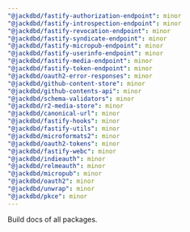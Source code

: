 ```yaml
---
"@jackdbd/fastify-authorization-endpoint": minor
"@jackdbd/fastify-introspection-endpoint": minor
"@jackdbd/fastify-revocation-endpoint": minor
"@jackdbd/fastify-syndicate-endpoint": minor
"@jackdbd/fastify-micropub-endpoint": minor
"@jackdbd/fastify-userinfo-endpoint": minor
"@jackdbd/fastify-media-endpoint": minor
"@jackdbd/fastify-token-endpoint": minor
"@jackdbd/oauth2-error-responses": minor
"@jackdbd/github-content-store": minor
"@jackdbd/github-contents-api": minor
"@jackdbd/schema-validators": minor
"@jackdbd/r2-media-store": minor
"@jackdbd/canonical-url": minor
"@jackdbd/fastify-hooks": minor
"@jackdbd/fastify-utils": minor
"@jackdbd/microformats2": minor
"@jackdbd/oauth2-tokens": minor
"@jackdbd/fastify-webc": minor
"@jackdbd/indieauth": minor
"@jackdbd/relmeauth": minor
"@jackdbd/micropub": minor
"@jackdbd/oauth2": minor
"@jackdbd/unwrap": minor
"@jackdbd/pkce": minor
---
```


Build docs of all packages.
